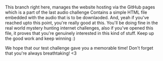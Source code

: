 This branch right here, manages the website hosting via the GitHub pages which is a part of the last audio challenge
Contains a simple HTML file embedded with the audio that is to be downlaoded. 
And, yeah if you've reached upto this point, you're really good at this. You'll be doing fine in the real world mystery hunting
internet challenges, also if you've opened this file, it proves that you're genuinely interested in this kind of stuff. Keep up
the good work and keep winning :)

We hope that our test challenge gave you a memorable time! 
Don't forget that you're always breathtaking! <3
